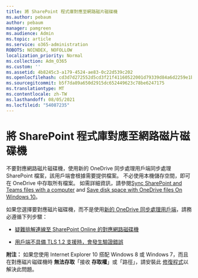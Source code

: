 ```yaml
---
title: 將 SharePoint 程式庫對應至網路磁片磁碟機
ms.author: pebaum
author: pebaum
manager: pamgreen
ms.audience: Admin
ms.topic: article
ms.service: o365-administration
ROBOTS: NOINDEX, NOFOLLOW
localization_priority: Normal
ms.collection: Adm_O365
ms.custom: ''
ms.assetid: 4b8245c3-a179-4524-ae83-0c22d539c202
ms.openlocfilehash: cd3d7d272552d5cd3f21f41160522001d79339d84a6d2259e1b1868deee66ef0
ms.sourcegitcommit: b5f7da89a650d2915dc652449623c78be6247175
ms.translationtype: MT
ms.contentlocale: zh-TW
ms.lasthandoff: 08/05/2021
ms.locfileid: "54087235"
---
```

# <a name="map-a-sharepoint-library-to-a-network-drive"></a>將 SharePoint 程式庫對應至網路磁片磁碟機

不要對應網路磁片磁碟機，使用新的 OneDrive 同步處理用戶端同步處理 SharePoint 檔案，該用戶端會根據需要提供檔案。 不必使用本機儲存空間，即可在 OneDrive 中存取所有檔案。 如需詳細資訊，請參閱[Sync SharePoint and Teams files with a computer](https://support.microsoft.com/office/sync-sharepoint-and-teams-files-with-your-computer-6de9ede8-5b6e-4503-80b2-6190f3354a88) and [Save disk space with OneDrive files On Windows 10](https://support.microsoft.com/office/save-disk-space-with-onedrive-files-on-demand-for-windows-10-0e6860d3-d9f3-4971-b321-7092438fb38e)。

如果您選擇要對應磁片磁碟機，而不是使用[新的 OneDrive 同步處理用戶端](https://support.microsoft.com/office/sync-sharepoint-and-teams-files-with-your-computer-6de9ede8-5b6e-4503-80b2-6190f3354a88)，請務必遵循下列步驟：

- [疑難排解連線至 SharePoint Online 的對應網路磁碟機](/sharepoint/support/administration/troubleshoot-mapped-network-drives)

- [用戶端不具備 TLS 1.2 支援時，會發生驗證錯誤](/sharepoint/troubleshoot/administration/authentication-errors-tls12-support#network-drive-mapped-to-a-sharepoint-library)  

**附注：** 如果您使用 Internet Explorer 10 搭配 Windows 8 或 Windows 7，而且在對應磁片磁碟機時 **無法存取**「接收 **存取權**」或「路徑」，請安裝此 [修復程式](https://support.microsoft.com/topic/error-when-you-open-a-sharepoint-document-library-in-windows-explorer-or-map-a-network-drive-to-the-library-after-you-install-internet-explorer-10-96e640ba-059f-9b09-bb91-2a0319ee8b1d)以解決此問題。